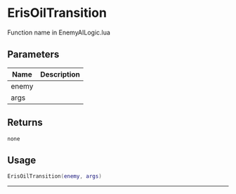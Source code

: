 # ErisOilTransition

Function name in EnemyAILogic.lua

## Parameters

| Name  | Description |
| ----- | ----------- |
| enemy |             |
| args  |             |

## Returns

`none`

## Usage

```lua
ErisOilTransition(enemy, args)
```

---

